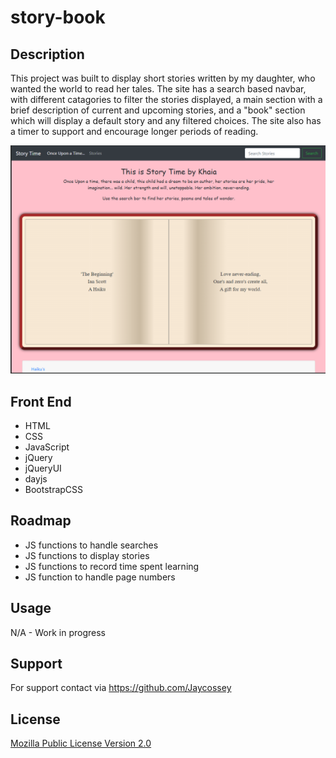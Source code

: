 # story-book

## Description

This project was built to display short stories written by my daughter, who wanted the world to read her tales. The site has a search based navbar, with different catagories to filter the stories displayed, a main section with a brief description of current and upcoming stories, and a "book" section which will display a default story and any filtered choices. The site also has a timer to support and encourage longer periods of reading. 

![Screenshot of landing page in app](./assets/images/app-screengrab.PNG)

## Front End

- HTML
- CSS
- JavaScript
- jQuery
- jQueryUI
- dayjs
- BootstrapCSS

## Roadmap

- JS functions to handle searches
- JS functions to display stories
- JS functions to record time spent learning
- JS function to handle page numbers

## Usage

N/A - Work in progress

## Support

For support contact via https://github.com/Jaycossey

## License

<a href="https://www.mozilla.org/en-US/MPL/2.0/" target="_blank" rel="no-referrer" crossorigin="anonymous">Mozilla Public License Version 2.0</a>